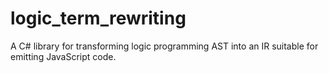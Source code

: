 # logic_term_rewriting
A C# library for transforming logic programming AST into an IR suitable for emitting JavaScript code.
